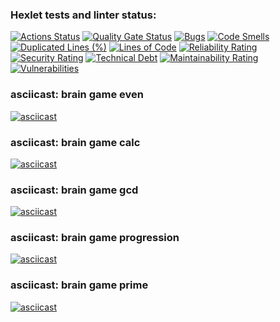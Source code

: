 ### Hexlet tests and linter status:
[![Actions Status](https://github.com/ixpr/php-project-45/actions/workflows/hexlet-check.yml/badge.svg)](https://github.com/ixpr/php-project-45/actions)
[![Quality Gate Status](https://sonarcloud.io/api/project_badges/measure?project=ixpr_php-project-45&metric=alert_status)](https://sonarcloud.io/summary/new_code?id=ixpr_php-project-45)
[![Bugs](https://sonarcloud.io/api/project_badges/measure?project=ixpr_php-project-45&metric=bugs)](https://sonarcloud.io/summary/new_code?id=ixpr_php-project-45)
[![Code Smells](https://sonarcloud.io/api/project_badges/measure?project=ixpr_php-project-45&metric=code_smells)](https://sonarcloud.io/summary/new_code?id=ixpr_php-project-45)
[![Duplicated Lines (%)](https://sonarcloud.io/api/project_badges/measure?project=ixpr_php-project-45&metric=duplicated_lines_density)](https://sonarcloud.io/summary/new_code?id=ixpr_php-project-45)
[![Lines of Code](https://sonarcloud.io/api/project_badges/measure?project=ixpr_php-project-45&metric=ncloc)](https://sonarcloud.io/summary/new_code?id=ixpr_php-project-45)
[![Reliability Rating](https://sonarcloud.io/api/project_badges/measure?project=ixpr_php-project-45&metric=reliability_rating)](https://sonarcloud.io/summary/new_code?id=ixpr_php-project-45)
[![Security Rating](https://sonarcloud.io/api/project_badges/measure?project=ixpr_php-project-45&metric=security_rating)](https://sonarcloud.io/summary/new_code?id=ixpr_php-project-45)
[![Technical Debt](https://sonarcloud.io/api/project_badges/measure?project=ixpr_php-project-45&metric=sqale_index)](https://sonarcloud.io/summary/new_code?id=ixpr_php-project-45)
[![Maintainability Rating](https://sonarcloud.io/api/project_badges/measure?project=ixpr_php-project-45&metric=sqale_rating)](https://sonarcloud.io/summary/new_code?id=ixpr_php-project-45)
[![Vulnerabilities](https://sonarcloud.io/api/project_badges/measure?project=ixpr_php-project-45&metric=vulnerabilities)](https://sonarcloud.io/summary/new_code?id=ixpr_php-project-45)
### asciicast: brain game even
[![asciicast](https://asciinema.org/a/2BNDSnzVyWNNkISZHviEDZMr7.svg)](https://asciinema.org/a/2BNDSnzVyWNNkISZHviEDZMr7)
### asciicast: brain game calc
[![asciicast](https://asciinema.org/a/Tc6f1IoE7pbbDOXmki1Zdp1fT.svg)](https://asciinema.org/a/Tc6f1IoE7pbbDOXmki1Zdp1fT)
### asciicast: brain game gcd
[![asciicast](https://asciinema.org/a/FIWkJsmLMrQLMlKHWqxwm8Nxz.svg)](https://asciinema.org/a/FIWkJsmLMrQLMlKHWqxwm8Nxz)
### asciicast: brain game progression
[![asciicast](https://asciinema.org/a/RKrnT0qLV4wRldjC3J56Vr7ah.svg)](https://asciinema.org/a/RKrnT0qLV4wRldjC3J56Vr7ah)
### asciicast: brain game prime
[![asciicast](https://asciinema.org/a/OrJ24vPaBaN5IOVkDBrMeWf5m.svg)](https://asciinema.org/a/OrJ24vPaBaN5IOVkDBrMeWf5m)